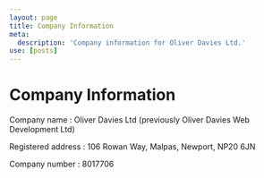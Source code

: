 ```yaml
---
layout: page
title: Company Information
meta:
  description: 'Company information for Oliver Davies Ltd.'
use: [posts]
---
```

# Company Information

Company name
: Oliver Davies Ltd (previously Oliver Davies Web Development Ltd)

Registered address
: 106 Rowan Way, Malpas, Newport, NP20 6JN

Company number
: 8017706
